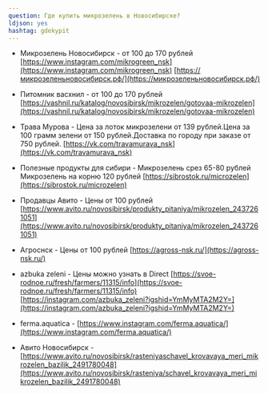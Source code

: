 ```yaml
---
question: Где купить микрозелень в Новосибирске?
ldjson: yes 
hashtag: gdekypit
---
```



* Микрозелень Новосибирск - от 100 до 170 рублей  [https://www.instagram.com/mikrogreen_nsk](https://www.instagram.com/mikrogreen_nsk) [https://микрозеленьновосибирск.рф/](https://микрозеленьновосибирск.рф/) 


* Питомник васхнил - от 100 до 170 рублей   [https://vashnil.ru/katalog/novosibirsk/mikrozelen/gotovaa-mikrozelen](https://vashnil.ru/katalog/novosibirsk/mikrozelen/gotovaa-mikrozelen) 

* Трава Мурова - Цена за лоток микрозелени от 139 рублей.Цена за 100 грамм зелени от 150 рублей.Доставка по городу при заказе от 750 рублей.  [https://vk.com/travamurava_nsk](https://vk.com/travamurava_nsk)

* Полезные продукты для сибири - Микрозелень срез 65-80 рублей Микрозелень на корню 120 рублей  [https://sibrostok.ru/microzelen](https://sibrostok.ru/microzelen)


* Продавцы Авито - Цены от 100 рублей  [https://www.avito.ru/novosibirsk/produkty_pitaniya/mikrozelen_2437261051](https://www.avito.ru/novosibirsk/produkty_pitaniya/mikrozelen_2437261051)

* Агроснск - Цены от 100 рублей  [https://agross-nsk.ru/](https://agross-nsk.ru/)

* azbuka zeleni - Цены можно узнать в Direct  [https://svoe-rodnoe.ru/fresh/farmers/11315/info](https://svoe-rodnoe.ru/fresh/farmers/11315/info) [https://instagram.com/azbuka_zeleni?igshid=YmMyMTA2M2Y=](https://instagram.com/azbuka_zeleni?igshid=YmMyMTA2M2Y=)

* ferma.aquatica - [https://www.instagram.com/ferma.aquatica/](https://www.instagram.com/ferma.aquatica/)

* Авито Новосибирск - [https://www.avito.ru/novosibirsk/rasteniyaschavel_krovavaya_meri_mikrozelen_bazilik_2491780048](https://www.avito.ru/novosibirsk/rasteniya/schavel_krovavaya_meri_mikrozelen_bazilik_2491780048)
